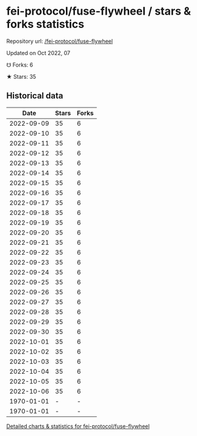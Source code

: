 # fei-protocol/fuse-flywheel / stars & forks statistics

Repository url: [/fei-protocol/fuse-flywheel](https://github.com/fei-protocol/fuse-flywheel)

Updated on Oct 2022, 07

☋ Forks: 6

★ Stars: 35

## Historical data
| Date | Stars | Forks |
|------|-------|-------|
| 2022-09-09 | 35 | 6 | 
| 2022-09-10 | 35 | 6 | 
| 2022-09-11 | 35 | 6 | 
| 2022-09-12 | 35 | 6 | 
| 2022-09-13 | 35 | 6 | 
| 2022-09-14 | 35 | 6 | 
| 2022-09-15 | 35 | 6 | 
| 2022-09-16 | 35 | 6 | 
| 2022-09-17 | 35 | 6 | 
| 2022-09-18 | 35 | 6 | 
| 2022-09-19 | 35 | 6 | 
| 2022-09-20 | 35 | 6 | 
| 2022-09-21 | 35 | 6 | 
| 2022-09-22 | 35 | 6 | 
| 2022-09-23 | 35 | 6 | 
| 2022-09-24 | 35 | 6 | 
| 2022-09-25 | 35 | 6 | 
| 2022-09-26 | 35 | 6 | 
| 2022-09-27 | 35 | 6 | 
| 2022-09-28 | 35 | 6 | 
| 2022-09-29 | 35 | 6 | 
| 2022-09-30 | 35 | 6 | 
| 2022-10-01 | 35 | 6 | 
| 2022-10-02 | 35 | 6 | 
| 2022-10-03 | 35 | 6 | 
| 2022-10-04 | 35 | 6 | 
| 2022-10-05 | 35 | 6 | 
| 2022-10-06 | 35 | 6 | 
| 1970-01-01 | - | - | 
| 1970-01-01 | - | - | 


[Detailed charts & statistics for fei-protocol/fuse-flywheel](https://reviewgithub.com/rep/fei-protocol/fuse-flywheel)
